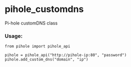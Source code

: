 # pihole_customdns
Pi-hole customDNS class

### Usage:
```
from pihole import pihole_api

pihole = pihole_api("http://pihole-ip:80", "password")
pihole.add_custom_dns("domain", "ip")
```
